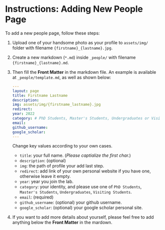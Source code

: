 # Instructions: Adding New People Page

To add a new people page, follow these steps:

1. Upload one of your handsome photo as your profile to `assets/img/` folder with filename `{firstname}_{lastname}.jpg`.
2. Create a new markdown (`*.md`) inside `_people/` with filename `{firstname}_{lastname}.md`.
3. Then fill the **Front Matter** in the markdown file. An example is available at `_people/template.md`, as well as shown below:

    ```yaml
    ---
    layout: page
    title: Firstname Lastname
    description:
    img: assets/img/{firstname_lastname}.jpg 
    redirect: 
    year: 2022 
    category: # PhD Students, Master's Students, Undergraduates or Visiting Students
    email: 
    github_username: 
    google_scholar: 
    ---
    ```

    Change key values according to your own cases.
    - `title`: your full name. (*Please captialize the first char.*)
    - `description`: (optional)
    - `img`: the path of profile your add last step.
    - `redirect`: add link of your own personal website if you have one, otherwise leave it empty.
    - `year`: year you join the lab.
    - `category`: your identity, and please use one of `PhD Students`, `Master's Students`, `Undergraduates`, `Visiting Students`.
    - `email`: (required)
    - `github_username`: (optional) your github username.
    - `google_scholar`: (optional) your google scholar personal site.

4. If you want to add more details about yourself, please feel free to add anything below the **Front Matter** in the mardown.
